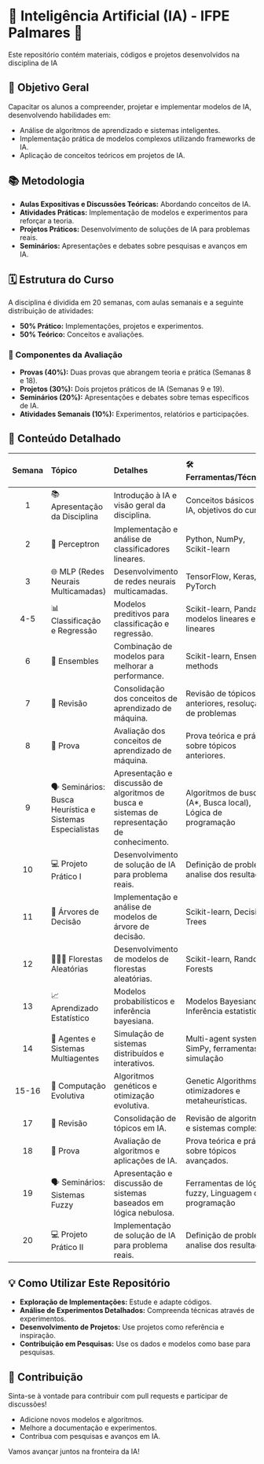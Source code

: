 # 🤖 Inteligência Artificial (IA) - IFPE Palmares 🧠

Este repositório contém materiais, códigos e projetos desenvolvidos na disciplina de IA

## 🎯 Objetivo Geral

Capacitar os alunos a compreender, projetar e implementar modelos de IA, desenvolvendo habilidades em:

* Análise de algoritmos de aprendizado e sistemas inteligentes.
* Implementação prática de modelos complexos utilizando frameworks de IA.
* Aplicação de conceitos teóricos em projetos de IA.

## 📚 Metodologia

* **Aulas Expositivas e Discussões Teóricas:** Abordando conceitos de IA.
* **Atividades Práticas:** Implementação de modelos e experimentos para reforçar a teoria.
* **Projetos Práticos:** Desenvolvimento de soluções de IA para problemas reais.
* **Seminários:** Apresentações e debates sobre pesquisas e avanços em IA.

## 🗓️ Estrutura do Curso

A disciplina é dividida em 20 semanas, com aulas semanais e a seguinte distribuição de atividades:

* **50% Prático:** Implementações, projetos e experimentos.
* **50% Teórico:** Conceitos e avaliações.

### 📝 Componentes da Avaliação

* **Provas (40%):** Duas provas que abrangem teoria e prática (Semanas 8 e 18).
* **Projetos (30%):** Dois projetos práticos de IA (Semanas 9 e 19).
* **Seminários (20%):** Apresentações e debates sobre temas específicos de IA.
* **Atividades Semanais (10%):** Experimentos, relatórios e participações.

## 🚀 Conteúdo Detalhado

| Semana | Tópico | Detalhes | 🛠️ Ferramentas/Técnicas | Material de Apoio |
| :-----: | :------------------------------------------ | :-------------------------------------------------------------------------------------------------------------------------------- | :------------------------------------------------------ | :---: |
| 1       | 📚 Apresentação da Disciplina              | Introdução à IA e visão geral da disciplina.                                     | Conceitos básicos de IA, objetivos do curso.              | [Apostila](Apostila_Semana_01_(IA).pdf), [Colab](Aula_Semana_01_(IA).ipynb) |
| 2       | 🧠 Perceptron                             | Implementação e análise de classificadores lineares.                               | Python, NumPy, Scikit-learn                             | [Apostila](Apostila_Semana_02_(IA).pdf), [Colab](Aula_Semana_02_(IA).ipynb) | 
| 3       | 🌐 MLP (Redes Neurais Multicamadas)         | Desenvolvimento de redes neurais multicamadas.                                    | TensorFlow, Keras, PyTorch                              | Apostila, [Colab](Aula_Semana_03_(IA).ipynb) |
| 4-5     | 📊 Classificação e Regressão                | Modelos preditivos para classificação e regressão.                               | Scikit-learn, Pandas, modelos lineares e não lineares  | Apostila, Colab |
| 6       | 🤝 Ensembles                                | Combinação de modelos para melhorar a performance.                                  | Scikit-learn, Ensemble methods                          | Apostila, Colab |
| 7       | 📝 Revisão                                  | Consolidação dos conceitos de aprendizado de máquina.                           | Revisão de tópicos anteriores, resolução de problemas     | Apostila, Colab |
| 8       | 📝 Prova                                    | Avaliação dos conceitos de aprendizado de máquina.                                | Prova teórica e prática sobre tópicos anteriores.      | Apostila, Colab |
| 9       | 🗣️ Seminários: Busca Heurística e Sistemas Especialistas | Apresentação e discussão de algoritmos de busca e sistemas de representação de conhecimento. | Algoritmos de busca (A*, Busca local), Lógica de programação| Apostila, Colab |
| 10      | 💻 Projeto Prático I                        | Desenvolvimento de solução de IA para problema reais.                          | Definição de problema, analise dos resultados | Apostila, Colab |
| 11      | 🌳 Árvores de Decisão                        | Implementação e análise de modelos de árvore de decisão.                          | Scikit-learn, Decision Trees                            | Apostila, Colab |
| 12      | 🌲🌲🌲 Florestas Aleatórias                     | Desenvolvimento de modelos de florestas aleatórias.                               | Scikit-learn, Random Forests                           | Apostila, Colab |
| 13      | 📈 Aprendizado Estatístico                   | Modelos probabilísticos e inferência bayesiana.                                     | Modelos Bayesianos, Inferência estatistica              | Apostila, Colab |
| 14      | 👥 Agentes e Sistemas Multiagentes           | Simulação de sistemas distribuídos e interativos.                                  | Multi-agent systems, SimPy, ferramentas de simulação     | Apostila, Colab |
| 15-16   | 🧬 Computação Evolutiva                      | Algoritmos genéticos e otimização evolutiva.                                        | Genetic Algorithms, otimizadores e metaheurísticas.     | Apostila, Colab |
| 17      | 📝 Revisão                                  | Consolidação de tópicos em IA.                                         | Revisão de algoritmos e sistemas complexos. | Apostila, Colab |
| 18      | 📝 Prova                                    | Avaliação de algoritmos e aplicações de IA.                        | Prova teórica e prática sobre tópicos avançados.    | Apostila, Colab |
| 19      | 🗣️ Seminários: Sistemas Fuzzy              | Apresentação e discussão de sistemas baseados em lógica nebulosa.              | Ferramentas de lógica fuzzy, Linguagem de programação    | Apostila, Colab |
| 20      | 💻 Projeto Prático II                       | Implementação de solução de IA para problema reais.                            | Definição de problema, analise dos resultados| Apostila, Colab |


## 💡 Como Utilizar Este Repositório

* **Exploração de Implementações:** Estude e adapte códigos.
* **Análise de Experimentos Detalhados:** Compreenda técnicas através de experimentos.
* **Desenvolvimento de Projetos:** Use projetos como referência e inspiração.
* **Contribuição em Pesquisas:** Use os dados e modelos como base para pesquisas.

## 🤝 Contribuição

Sinta-se à vontade para contribuir com pull requests e participar de discussões!

* Adicione novos modelos e algoritmos.
* Melhore a documentação e experimentos.
* Contribua com pesquisas e avanços em IA.

Vamos avançar juntos na fronteira da IA!
